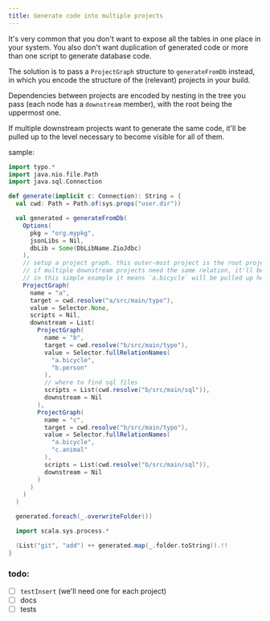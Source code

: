 ```yaml
---
title: Generate code into multiple projects
---
```


It's very common that you don't want to expose all the tables in one place in your system. 
You also don't want duplication of generated code or more than one script to generate database code. 

The solution is to pass a `ProjectGraph` structure to `generateFromDb` instead, 
in which you encode the structure of the (relevant) projects in your build.

Dependencies between projects are encoded by nesting in the tree you pass (each node has a `downstream` member), 
with the root being the uppermost one. 

If multiple downstream projects want to generate the same code, it'll be pulled up to the level necessary to become visible for all of them.

sample:
```scala mdoc:silent
import typo.*
import java.nio.file.Path
import java.sql.Connection

def generate(implicit c: Connection): String = {
  val cwd: Path = Path.of(sys.props("user.dir"))

  val generated = generateFromDb(
    Options(
      pkg = "org.mypkg",
      jsonLibs = Nil,
      dbLib = Some(DbLibName.ZioJdbc)
    ),
    // setup a project graph. this outer-most project is the root project.
    // if multiple downstream projects need the same relation, it'll be pulled up until it's visible for all.
    // in this simple example it means `a.bicycle` will be pulled up here
    ProjectGraph(
      name = "a",
      target = cwd.resolve("a/src/main/typo"),
      value = Selector.None,
      scripts = Nil,
      downstream = List(
        ProjectGraph(
          name = "b",
          target = cwd.resolve("b/src/main/typo"),
          value = Selector.fullRelationNames(
            "a.bicycle",
            "b.person"
          ),
          // where to find sql files
          scripts = List(cwd.resolve("b/src/main/sql")),
          downstream = Nil
        ),
        ProjectGraph(
          name = "c",
          target = cwd.resolve("b/src/main/typo"),
          value = Selector.fullRelationNames(
            "a.bicycle",
            "c.animal"
          ),
          scripts = List(cwd.resolve("b/src/main/sql")),
          downstream = Nil
        )
      )
    )
  )

  generated.foreach(_.overwriteFolder())

  import scala.sys.process.*

  (List("git", "add") ++ generated.map(_.folder.toString)).!!
}
```

### todo:

- [ ] `testInsert` (we'll need one for each project)
- [ ] docs
- [ ] tests
